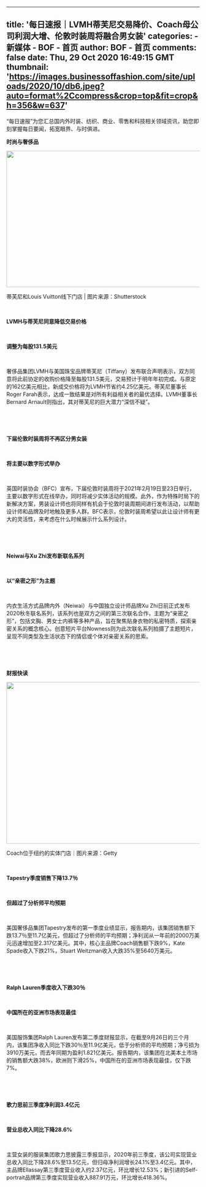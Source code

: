 
---
title: '每日速报｜LVMH蒂芙尼交易降价、Coach母公司利润大增、伦敦时装周将融合男女装'
categories: 
    - 新媒体
    - BOF - 首页
author: BOF - 首页
comments: false
date: Thu, 29 Oct 2020 16:49:15 GMT
thumbnail: 'https://images.businessoffashion.com/site/uploads/2020/10/db6.jpeg?auto=format%2Ccompress&crop=top&fit=crop&h=356&w=637'
---

<div>   
“每日速报”为您汇总国内外时装、纺织、商业、零售和科技相关领域资讯，助您即刻掌握每日要闻，拓宽眼界、与时俱进。<br><p></p><p class="ql-long-23390423"><strong class="ql-author-23390423">时尚与奢侈品</strong></p><p></p><div id="attachment_1288778" class="wp-caption aligncenter"><img class="size-full wp-image-1288778" src="https://images.businessoffashion.com/site/uploads/2020/10/db6.jpeg?auto=format%2Ccompress&crop=top&fit=crop&h=356&w=637" alt width="637" height="356" referrerpolicy="no-referrer"><p class="wp-caption-text">蒂芙尼和Louis Vuitton线下门店 | 图片来源：Shutterstock</p></div><br><p class="ql-long-23390423"><strong class="ql-author-23390423">LVMH与蒂芙尼同意降低交易价格</strong></p><br><p class="ql-long-23390423"><strong class="ql-author-23390423">调整为每股131.5美元</strong></p><br><p class="ql-long-23390423"><span class="ql-author-23390423">奢侈品集团LVMH与美国珠宝品牌蒂芙尼（Tiffany）发布联合声明表示，双方同意将此前协定的收购价格降至每股131.5美元，交易预计于明年年初完成。与原定的162亿美元相比，新成交价格将为LVMH节省约4.25亿美元。蒂芙尼董事长Roger Farah表示，达成一致结果是对所有利益相关者的最优选择。LVMH董事长Bernard Arnault则指出，其对蒂芙尼的巨大潜力“深信不疑”。</span></p><br><p>
 <br>
</p><p class="ql-long-23390423"><strong class="ql-author-23390423">下届伦敦时装周将不再区分男女装</strong></p><br><p class="ql-long-23390423"><strong class="ql-author-23390423">将主要以数字形式举办</strong></p><br><p class="ql-long-23390423"><span class="ql-author-23390423">英国时装协会（BFC）宣布，下届伦敦时装周将于2021年2月19日至23日举行，主要以数字形式在线举办，同时将减少实体活动的规模。此外，作为特殊时局下的新解决方案，男装设计师也将同样有机会于伦敦时装周期间进行发布活动，以帮助设计师和品牌及时地触及更多人群。BFC表示，伦敦时装周希望以此让设计师有更大的灵活性，来考虑在什么时候展示什么系列设计。</span></p><br><p>
 <br>
</p><p class="ql-long-23390423"><strong class="ql-author-23390423">Neiwai与Xu Zhi发布新联名系列</strong></p><br><p class="ql-long-23390423"><strong class="ql-author-23390423">以“亲密之形”为主题</strong></p><br><p class="ql-long-23390423"><span class="ql-author-23390423">内衣生活方式品牌内外（Neiwai）与中国独立设计师品牌Xu Zhi日前正式发布2020秋冬联名系列，该系列也是双方之间的第三次联名合作，主题为“亲密之形”，包括文胸、男女士内裤等多种产品，旨在聚焦贴身衣物的私密特质，探索亲密关系的概念核心。创意短片平台Nowness则为此次联名系列拍摄了主题短片，呈现不同类型及生活状态下的情侣或个体对亲密关系的思索。</span></p><br><p>
 <br>
</p><p class="ql-long-23390423"><strong class="ql-author-23390423">财报快读</strong></p><p></p><div id="attachment_1288779" class="wp-caption aligncenter"><img class="size-full wp-image-1288779" src="https://images.businessoffashion.com/site/uploads/2020/10/db116.jpg?auto=format%2Ccompress&crop=top&fit=crop&h=422&w=755" alt width="755" height="422" referrerpolicy="no-referrer"><p class="wp-caption-text">Coach位于纽约的实体门店｜图片来源：Getty</p></div><br><p class="ql-long-23390423"><strong class="ql-author-23390423">Tapestry季度销售下降13.7％</strong></p><br><p class="ql-long-23390423"><strong class="ql-author-23390423">但超过了分析师平均预期</strong></p><br><p class="ql-long-23390423"><span class="ql-author-23390423">美国奢侈品集团Tapestry发布的第一季度业绩显示，报告期内，该集团销售额下跌13.7％至11.7亿美元，但超过了分析师的平均预期；净利润从一年前的2000万美元迅速增加至2.317亿美元。其中，核心主品牌Coach销售额下跌9%，Kate Spade收入下跌21%，Stuart Weitzman收入大跌35%至5640万美元。</span></p><br><p>
 <br>
</p><p class="ql-long-23390423"><strong class="ql-author-23390423">Ralph Lauren季度收入下跌30％</strong></p><br><p class="ql-long-23390423"><strong class="ql-author-23390423">中国所在的亚洲市场表现最佳</strong></p><br><p class="ql-long-23390423"><span class="ql-author-23390423">美国服饰集团Ralph Lauren发布第二季度财报显示，在截至9月26日的三个月内，该集团净收入同比下跌30％至11.9亿美元，低于分析师的平均预期；净亏损为3910万美元，而去年同期为盈利1.821亿美元。报告期内，该集团在北美本土市场的销售额大跌38%，欧洲则下滑25%，中国所在的亚洲市场表现最佳，仅下跌7%。</span></p><br><p>
 <br>
</p><p class="ql-long-23390423"><strong class="ql-author-23390423">歌力思前三季度净利润3.4亿元</strong></p><br><p class="ql-long-23390423"><strong class="ql-author-23390423">营业总收入同比下降28.6%</strong></p><br><p class="ql-long-23390423"><span class="ql-author-23390423">主营女装的服装集团歌力思披露三季报显示，2020年前三季度，该公司实现营业总收入同比下降28.6%至13.5亿元，但归母净利润增长24.1%至3.4亿元。其中，主品牌Ellassay第三季度营业收入约2.37亿元，环比增长12.53%；新引进的Self-portrait品牌第三季度实现营业收入887.91万元，环比增长418.36%。</span></p><p></p>
  
</div>
            